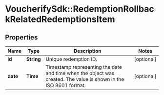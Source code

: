 # VoucherifySdk::RedemptionRollbackRelatedRedemptionsItem

## Properties

| Name | Type | Description | Notes |
| ---- | ---- | ----------- | ----- |
| **id** | **String** | Unique redemption ID. | [optional] |
| **date** | **Time** | Timestamp representing the date and time when the object was created. The value is shown in the ISO 8601 format. | [optional] |

